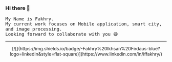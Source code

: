 ### Hi there 👋

<samp>
  My Name is Fakhry.
  <br>My current work focuses on Mobile application, smart city, and image processing.
  <br>Looking forward to collaborate with you 😄
</samp>

<hr>

<div align="center">
  [![](https://img.shields.io/badge/-Fakhry%20Ikhsan%20Firdaus-blue?logo=linkedin&style=flat-square)](https://www.linkedin.com/in/iffakhry/)
</div>
<!--
**iffakhry/iffakhry** is a ✨ _special_ ✨ repository because its `README.md` (this file) appears on your GitHub profile.

Here are some ideas to get you started:

- 🔭 I’m currently working on ...
- 🌱 I’m currently learning ...
- 👯 I’m looking to collaborate on ...
- 🤔 I’m looking for help with ...
- 💬 Ask me about ...
- 📫 How to reach me: ...
- 😄 Pronouns: ...
- ⚡ Fun fact: ...
-->
